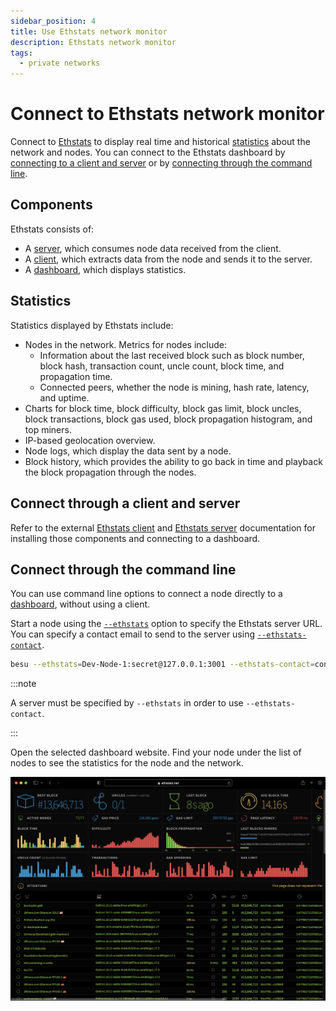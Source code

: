 ```yaml
---
sidebar_position: 4
title: Use Ethstats network monitor
description: Ethstats network monitor
tags:
  - private networks
---
```


# Connect to Ethstats network monitor

Connect to [Ethstats](https://ethstats.dev) to display real time and historical [statistics](#statistics) about the network and nodes. You can connect to the Ethstats dashboard by [connecting to a client and server](#connect-through-a-client-and-server) or by [connecting through the command line](#connect-through-the-command-line).

## Components

Ethstats consists of:

- A [server](https://github.com/goerli/ethstats-server), which consumes node data received from the client.
- A [client](https://github.com/goerli/ethstats-client), which extracts data from the node and sends it to the server.
- A [dashboard](https://github.com/goerli/ethstats-client#available-dashboards), which displays statistics.

## Statistics

Statistics displayed by Ethstats include:

- Nodes in the network. Metrics for nodes include:
  - Information about the last received block such as block number, block hash, transaction count, uncle count, block time, and propagation time.
  - Connected peers, whether the node is mining, hash rate, latency, and uptime.
- Charts for block time, block difficulty, block gas limit, block uncles, block transactions, block gas used, block propagation histogram, and top miners.
- IP-based geolocation overview.
- Node logs, which display the data sent by a node.
- Block history, which provides the ability to go back in time and playback the block propagation through the nodes.

## Connect through a client and server

Refer to the external [Ethstats client](https://github.com/goerli/ethstats-client) and [Ethstats server](https://github.com/goerli/ethstats-server) documentation for installing those components and connecting to a dashboard.

## Connect through the command line

You can use command line options to connect a node directly to a [dashboard](https://github.com/goerli/ethstats-client#available-dashboards), without using a client.

Start a node using the [`--ethstats`](../../../public-networks/reference/cli/options.md#ethstats) option to specify the Ethstats server URL. You can specify a contact email to send to the server using [`--ethstats-contact`](../../../public-networks/reference/cli/options.md#ethstats-contact).

```bash
besu --ethstats=Dev-Node-1:secret@127.0.0.1:3001 --ethstats-contact=contact@mail.com
```

:::note

A server must be specified by `--ethstats` in order to use `--ethstats-contact`.

:::

Open the selected dashboard website. Find your node under the list of nodes to see the statistics for the node and the network.

![dashboard](../../../assets/images/dashboard.png)
